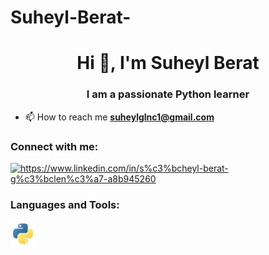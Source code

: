 # Suheyl-Berat-
<h1 align="center">Hi 👋, I'm Suheyl Berat</h1>
<h3 align="center">I am a passionate Python learner</h3>

- 📫 How to reach me **suheylglnc1@gmail.com**

<h3 align="left">Connect with me:</h3>
<p align="left">
<a href="https://linkedin.com/in/https://www.linkedin.com/in/s%c3%bcheyl-berat-g%c3%bclen%c3%a7-a8b945260" target="blank"><img align="center" src="https://raw.githubusercontent.com/rahuldkjain/github-profile-readme-generator/master/src/images/icons/Social/linked-in-alt.svg" alt="https://www.linkedin.com/in/s%c3%bcheyl-berat-g%c3%bclen%c3%a7-a8b945260" height="30" width="40" /></a>
</p>

<h3 align="left">Languages and Tools:</h3>
<p align="left"> <a href="https://www.python.org" target="_blank" rel="noreferrer"> <img src="https://raw.githubusercontent.com/devicons/devicon/master/icons/python/python-original.svg" alt="python" width="40" height="40"/> </a> </p>
